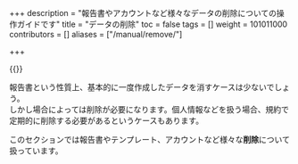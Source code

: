 +++
description = "報告書やアカウントなど様々なデータの削除についての操作ガイドです"
title = "データの削除"
toc = false
tags = []
weight = 101011000
contributors = []
aliases = ["/manual/remove/"]

+++

{{<icatch filename="delete" msg="個別削除や一括削除 解散や解約について" title="安全なデータの削除" fontsize="30px" alice="shield" >}}

報告書という性質上、基本的に一度作成したデータを消すケースは少ないでしょう。  
しかし場合によっては削除が必要になります。個人情報などを扱う場合、規約で定期的に削除する必要があるというケースもあります。  

このセクションでは報告書やテンプレート、アカウントなど様々な**削除**について扱っています。
